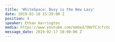 ```yaml
---
title: 'WhiteSpace: Busy is the New Lazy'
date: 2019-02-18 15:29:00 Z
position: 4
speaker: Ethan Harrington
media: https://www.youtube.com/embed/SNVTCJcfcVc
message_date: 2019-02-17 10:00:00 Z
---
```


